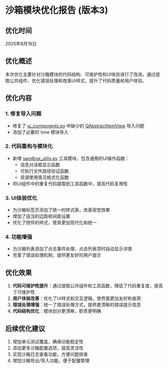 # 沙箱模块优化报告 (版本3)

## 优化时间
2025年8月18日

## 优化概述
本次优化主要针对沙箱模块的代码结构、可维护性和UI体验进行了改进。通过提取公共组件、优化错误处理和改善UI样式，提升了代码质量和用户体验。

## 优化内容

### 1. 修复导入问题
- 修复了 [ui_components.py](file:///e%3A/%E7%A8%8B%E5%BA%8F/%E9%A1%B9%E7%9B%AE/mcgx/sandbox/ui_components.py) 中缺少的 [QAbstractItemView](file:///e%3A/%E7%A8%8B%E5%BA%8F/%E9%A1%B9%E7%9B%AE/mcgx/ui/ui_style_utils.py#L5-L5) 导入问题
- 添加了必要的 time 模块导入

### 2. 代码重构与模块化
- 新增 [sandbox_utils.py](file:///e%3A/%E7%A8%8B%E5%BA%8F/%E9%A1%B9%E7%9B%AE/mcgx/sandbox/sandbox_utils.py) 工具模块，包含通用的UI操作函数：
  - 消息对话框显示函数
  - 可执行文件路径验证函数
  - 资源使用情况格式化函数
- 将UI组件中的重复代码提取到工具函数中，提高代码复用性

### 3. UI体验优化
- 为沙箱标签页添加了统一的样式表，改善视觉效果
- 增加了适当的边距和间距设置
- 优化了控件的样式，使其更加现代化和统一

### 4. 功能增强
- 为沙箱列表添加了点击事件处理，点击列表项时自动显示详情
- 完善了错误处理机制，提供更友好的用户提示

## 优化效果
1. **代码可维护性提升**：通过提取公共组件和工具函数，降低了代码重复度，提高了可维护性
2. **用户体验改善**：优化了UI样式和交互逻辑，使界面更加友好和直观
3. **错误处理增强**：统一了错误处理方式，提供更清晰的错误提示信息
4. **代码结构优化**：模块划分更清晰，职责更明确

## 后续优化建议
1. 增加单元测试覆盖，确保功能稳定性
2. 添加更多沙箱配置选项，提高灵活性
3. 实现沙箱日志查看功能，方便问题排查
4. 增加沙箱导出/导入功能，便于配置管理